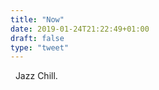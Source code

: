 ```yaml
---
title: "Now"
date: 2019-01-24T21:22:49+01:00
draft: false
type: "tweet"
---
```

<a href="https://itunes.apple.com/fr/playlist/jazz-chill/pl.63271312c084419891982eab46cc68ac" type="application/rss+xml" class="iconfont icon-music" title="rss"></a> &nbsp; Jazz Chill.


